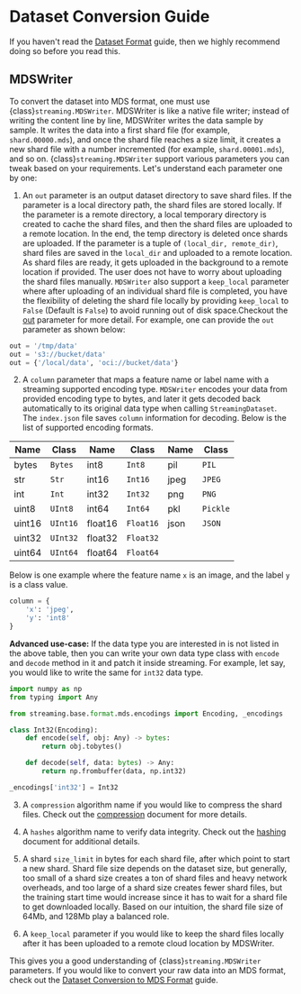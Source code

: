 # Dataset Conversion Guide

If you haven't read the [Dataset Format](dataset_format.md) guide, then we highly recommend doing so before you read this. 

## MDSWriter

To convert the dataset into MDS format, one must use {class}`streaming.MDSWriter`. MDSWriter is like a native file writer; instead of writing the content line by line, MDSWriter writes the data sample by sample. It writes the data into a first shard file (for example, `shard.00000.mds`), and once the shard file reaches a size limit, it creates a new shard file with a number incremented (for example, `shard.00001.mds`), and so on. {class}`streaming.MDSWriter` support various parameters you can tweak based on your requirements. Let's understand each parameter one by one:

1. An `out` parameter is an output dataset directory to save shard files. If the parameter is a local directory path, the shard files are stored locally. If the parameter is a remote directory, a local temporary directory is created to cache the shard files, and then the shard files are uploaded to a remote location. In the end, the temp directory is deleted once shards are uploaded. If the parameter is a tuple of `(local_dir, remote_dir)`, shard files are saved in the `local_dir` and uploaded to a remote location. As shard files are ready, it gets uploaded in the background to a remote location if provided. The user does not have to worry about uploading the shard files manually. `MDSWriter` also support a `keep_local` parameter where after uploading of an individual shard file is completed, you have the flexibility of deleting the shard file locally by providing `keep_local` to `False` (Default is `False`) to avoid running out of disk space.Checkout the [out](https://docs.mosaicml.com/projects/streaming/en/stable/api_reference/generated/streaming.MDSWriter.html) parameter for more detail. For example, one can provide the `out` parameter as shown below:
<!--pytest.mark.skip-->
```python
out = '/tmp/data'
out = 's3://bucket/data'
out = {'/local/data', 'oci://bucket/data'}
```

2. A `column` parameter that maps a feature name or label name with a streaming supported encoding type. `MDSWriter` encodes your data from provided encoding type to bytes, and later it gets decoded back automatically to its original data type when calling `StreamingDataset`. The `index.json` file saves `column` information for decoding. Below is the list of supported encoding formats.

| Name   | Class  | Name    | Class   | Name | Class  |
| ------ | ------ | ------- | ------- | ---- | ------ |
| bytes  | `Bytes`  | int8    | `Int8`    | pil  | `PIL`    |
| str    | `Str`    | int16   | `Int16`   | jpeg | `JPEG`   |
| int    | `Int`    | int32   | `Int32`   | png  | `PNG`    |
| uint8  | `UInt8`  | int64   | `Int64`   | pkl  | `Pickle` |
| uint16 | `UInt16` | float16 | `Float16` | json | `JSON`   |
| uint32 | `UInt32` | float32 | `Float32` |      |        |
| uint64 | `UInt64` | float64 | `Float64` |      |        |

Below is one example where the feature name `x` is an image, and the label `y` is a class value.
<!--pytest.mark.skip-->
```python
column = {
    'x': 'jpeg',
    'y': 'int8'
}
```

**Advanced use-case:** If the data type you are interested in is not listed in the above table, then you can write your own data type class with `encode` and `decode` method in it and patch it inside streaming. For example, let say, you would like to write the same for `int32` data type.

<!--pytest.mark.skip-->
```python
import numpy as np
from typing import Any

from streaming.base.format.mds.encodings import Encoding, _encodings

class Int32(Encoding):
    def encode(self, obj: Any) -> bytes:
        return obj.tobytes()

    def decode(self, data: bytes) -> Any:
        return np.frombuffer(data, np.int32)

_encodings['int32'] = Int32
```


3. A `compression` algorithm name if you would like to compress the shard files. Check out the [compression](compression.md) document for more details.

4. A `hashes` algorithm name to verify data integrity. Check out the [hashing](hashing.md) document for additional details.

5. A shard `size_limit` in bytes for each shard file, after which point to start a new shard. Shard file size depends on the dataset size, but generally, too small of a shard size creates a ton of shard files and heavy network overheads, and too large of a shard size creates fewer shard files, but the training start time would increase since it has to wait for a shard file to get downloaded locally. Based on our intuition, the shard file size of 64Mb, and 128Mb play a balanced role.

6. A `keep_local` parameter if you would like to keep the shard files locally after it has been uploaded to a remote cloud location by MDSWriter.

This gives you a good understanding of {class}`streaming.MDSWriter` parameters. If you would like to convert your raw data into an MDS format, check out the [Dataset Conversion to MDS Format](../how_to_guides/dataset_conversion_to_mds_format.md) guide.
